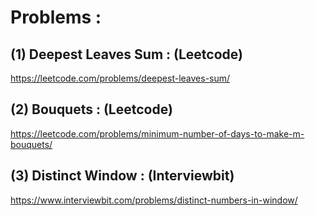 # Problems : 

## (1) Deepest Leaves Sum : (Leetcode)

https://leetcode.com/problems/deepest-leaves-sum/

## (2) Bouquets : (Leetcode)

https://leetcode.com/problems/minimum-number-of-days-to-make-m-bouquets/

## (3) Distinct Window : (Interviewbit)

https://www.interviewbit.com/problems/distinct-numbers-in-window/